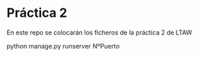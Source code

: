 # Práctica 2

En este repo se colocarán los ficheros de la práctica 2 de LTAW

python manage.py runserver NºPuerto
